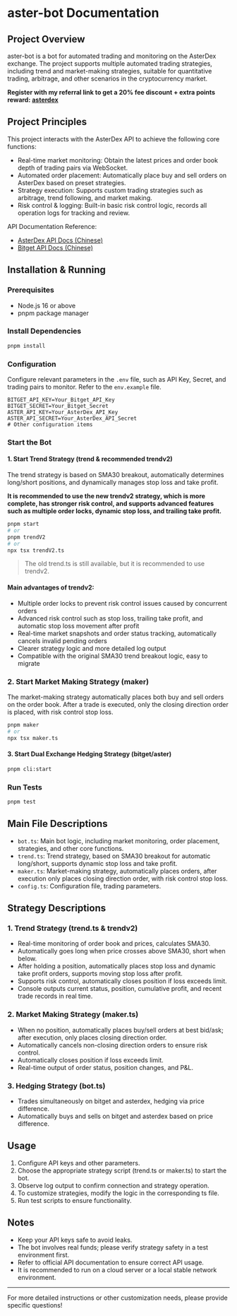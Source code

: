 # aster-bot Documentation

## Project Overview

aster-bot is a bot for automated trading and monitoring on the AsterDex exchange. The project supports multiple automated trading strategies, including trend and market-making strategies, suitable for quantitative trading, arbitrage, and other scenarios in the cryptocurrency market.

**Register with my referral link to get a 20% fee discount + extra points reward: [asterdex](https://www.asterdex.com/en/referral/375926)**

## Project Principles

This project interacts with the AsterDex API to achieve the following core functions:

- Real-time market monitoring: Obtain the latest prices and order book depth of trading pairs via WebSocket.
- Automated order placement: Automatically place buy and sell orders on AsterDex based on preset strategies.
- Strategy execution: Supports custom trading strategies such as arbitrage, trend following, and market making.
- Risk control & logging: Built-in basic risk control logic, records all operation logs for tracking and review.

API Documentation Reference:
- [AsterDex API Docs (Chinese)](https://github.com/asterdex/api-docs/blob/master/aster-finance-api_CN.md)
- [Bitget API Docs (Chinese)](https://www.bitget.com/zh-CN/api-doc/)

## Installation & Running

### Prerequisites

- Node.js 16 or above
- pnpm package manager

### Install Dependencies

```bash
pnpm install
```

### Configuration

Configure relevant parameters in the `.env` file, such as API Key, Secret, and trading pairs to monitor. Refer to the `env.example` file.

```env
BITGET_API_KEY=Your_Bitget_API_Key
BITGET_SECRET=Your_Bitget_Secret
ASTER_API_KEY=Your_AsterDex_API_Key
ASTER_API_SECRET=Your_AsterDex_API_Secret
# Other configuration items
```

### Start the Bot

#### 1. Start Trend Strategy (trend & recommended trendv2)

The trend strategy is based on SMA30 breakout, automatically determines long/short positions, and dynamically manages stop loss and take profit.

**It is recommended to use the new trendv2 strategy, which is more complete, has stronger risk control, and supports advanced features such as multiple order locks, dynamic stop loss, and trailing take profit.**

```bash
pnpm start
# or
pnpm trendV2
# or
npx tsx trendV2.ts
```

> The old trend.ts is still available, but it is recommended to use trendv2.

#### Main advantages of trendv2:
- Multiple order locks to prevent risk control issues caused by concurrent orders
- Advanced risk control such as stop loss, trailing take profit, and automatic stop loss movement after profit
- Real-time market snapshots and order status tracking, automatically cancels invalid pending orders
- Clearer strategy logic and more detailed log output
- Compatible with the original SMA30 trend breakout logic, easy to migrate

### 2. Start Market Making Strategy (maker)

The market-making strategy automatically places both buy and sell orders on the order book. After a trade is executed, only the closing direction order is placed, with risk control stop loss.

```bash
pnpm maker
# or
npx tsx maker.ts
```

#### 3. Start Dual Exchange Hedging Strategy (bitget/aster)

```bash
pnpm cli:start
```

### Run Tests

```bash
pnpm test
```

## Main File Descriptions

- `bot.ts`: Main bot logic, including market monitoring, order placement, strategies, and other core functions.
- `trend.ts`: Trend strategy, based on SMA30 breakout for automatic long/short, supports dynamic stop loss and take profit.
- `maker.ts`: Market-making strategy, automatically places orders, after execution only places closing direction order, with risk control stop loss.
- `config.ts`: Configuration file, trading parameters.

## Strategy Descriptions

### 1. Trend Strategy (trend.ts & trendv2)

- Real-time monitoring of order book and prices, calculates SMA30.
- Automatically goes long when price crosses above SMA30, short when below.
- After holding a position, automatically places stop loss and dynamic take profit orders, supports moving stop loss after profit.
- Supports risk control, automatically closes position if loss exceeds limit.
- Console outputs current status, position, cumulative profit, and recent trade records in real time.

### 2. Market Making Strategy (maker.ts)

- When no position, automatically places buy/sell orders at best bid/ask; after execution, only places closing direction order.
- Automatically cancels non-closing direction orders to ensure risk control.
- Automatically closes position if loss exceeds limit.
- Real-time output of order status, position changes, and P&L.

### 3. Hedging Strategy (bot.ts)

- Trades simultaneously on bitget and asterdex, hedging via price difference.
- Automatically buys and sells on bitget and asterdex based on price difference.

## Usage

1. Configure API keys and other parameters.
2. Choose the appropriate strategy script (trend.ts or maker.ts) to start the bot.
3. Observe log output to confirm connection and strategy operation.
4. To customize strategies, modify the logic in the corresponding ts file.
5. Run test scripts to ensure functionality.

## Notes

- Keep your API keys safe to avoid leaks.
- The bot involves real funds; please verify strategy safety in a test environment first.
- Refer to official API documentation to ensure correct API usage.
- It is recommended to run on a cloud server or a local stable network environment.

---

For more detailed instructions or other customization needs, please provide specific questions!
